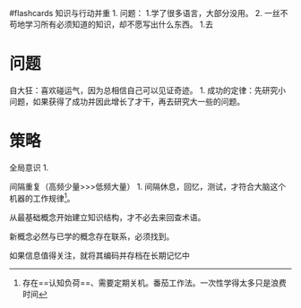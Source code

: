 #flashcards
知识与行动并重
	1. 问题：
		1.学了很多语言，大部分没用。
		2. 一丝不苟地学习所有必须知道的知识，却不愿写出什么东西。
	1.去

# 问题
自大狂：喜欢碰运气，因为总相信自己可以见证奇迹。
	1. 成功的定律：先研究小问题，如果获得了成功并因此增长了才干，再去研究大一些的问题。

# 策略
全局意识
	1. 

间隔重复（高频少量>>>低频大量）
	1. 间隔休息，回忆，测试，才符合大脑这个机器的工作规律[^1]。

从最基础概念开始建立知识结构，才不必去来回查术语。

新概念必然与已学的概念存在联系，必须找到。

如果信息值得关注，就将其编码并存档在长期记忆中

[^1]: 存在==认知负荷==、需要定期关机。番茄工作法。一次性学得太多只是浪费时间